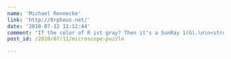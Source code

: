 ```yaml
---
name: 'Michael Rennecke'
link: 'http://0rpheus.net/'
date: '2010-07-12 11:12:44'
comment: "If the color of R ist gray? Then it's a SunRay 1(G).\n\n<strong>Hey very good! Another beer for you! Sums up to 6 now ;)</strong>"
post_id: /2010/07/11/microscope-puzzle

---
```



